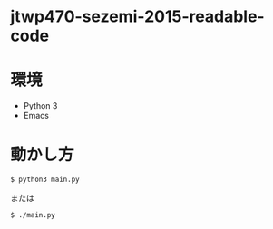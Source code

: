 # jtwp470-sezemi-2015-readable-code

# 環境

* Python 3
* Emacs

# 動かし方

```bash
$ python3 main.py
```

または

```bash
$ ./main.py
```
